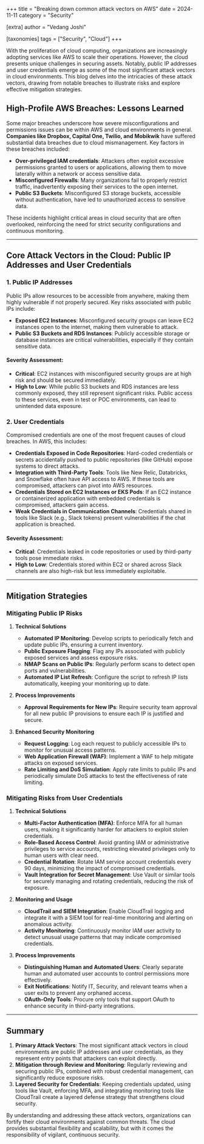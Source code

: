 +++
title = "Breaking down common attack vectors on AWS"
date = 2024-11-11
category = "Security"

[extra]
author = "Vedang Joshi"

[taxonomies]
tags = ["Security", "Cloud"]
+++


With the proliferation of cloud computing, organizations are increasingly adopting services like AWS to scale their operations. However, the cloud presents unique challenges in securing assets. Notably, public IP addresses and user credentials emerge as some of the most significant attack vectors in cloud environments. This blog delves into the intricacies of these attack vectors, drawing from notable breaches to illustrate risks and explore effective mitigation strategies.

## High-Profile AWS Breaches: Lessons Learned
Some major breaches underscore how severe misconfigurations and permissions issues can be within AWS and cloud environments in general. **Companies like Dropbox, Capital One, Twilio, and Mobikwik** have suffered substantial data breaches due to cloud mismanagement. Key factors in these breaches included:

- **Over-privileged IAM credentials**: Attackers often exploit excessive permissions granted to users or applications, allowing them to move laterally within a network or access sensitive data.
- **Misconfigured Firewalls**: Many organizations fail to properly restrict traffic, inadvertently exposing their services to the open internet.
- **Public S3 Buckets**: Misconfigured S3 storage buckets, accessible without authentication, have led to unauthorized access to sensitive data.

These incidents highlight critical areas in cloud security that are often overlooked, reinforcing the need for strict security configurations and continuous monitoring.

---

## Core Attack Vectors in the Cloud: Public IP Addresses and User Credentials

### 1. Public IP Addresses
Public IPs allow resources to be accessible from anywhere, making them highly vulnerable if not properly secured. Key risks associated with public IPs include:

- **Exposed EC2 Instances**: Misconfigured security groups can leave EC2 instances open to the internet, making them vulnerable to attack.
- **Public S3 Buckets and RDS Instances**: Publicly accessible storage or database instances are critical vulnerabilities, especially if they contain sensitive data.

#### Severity Assessment:
- **Critical**: EC2 instances with misconfigured security groups are at high risk and should be secured immediately.
- **High to Low**: While public S3 buckets and RDS instances are less commonly exposed, they still represent significant risks. Public access to these services, even in test or POC environments, can lead to unintended data exposure.

### 2. User Credentials
Compromised credentials are one of the most frequent causes of cloud breaches. In AWS, this includes:

- **Credentials Exposed in Code Repositories**: Hard-coded credentials or secrets accidentally pushed to public repositories (like GitHub) expose systems to direct attacks.
- **Integration with Third-Party Tools**: Tools like New Relic, Databricks, and Snowflake often have API access to AWS. If these tools are compromised, attackers can pivot into AWS resources.
- **Credentials Stored on EC2 Instances or EKS Pods**: If an EC2 instance or containerized application with embedded credentials is compromised, attackers gain access.
- **Weak Credentials in Communication Channels**: Credentials shared in tools like Slack (e.g., Slack tokens) present vulnerabilities if the chat application is breached.

#### Severity Assessment:
- **Critical**: Credentials leaked in code repositories or used by third-party tools pose immediate risks.
- **High to Low**: Credentials stored within EC2 or shared across Slack channels are also high-risk but less immediately exploitable.

---

## Mitigation Strategies

### Mitigating Public IP Risks

1. **Technical Solutions**
   - **Automated IP Monitoring**: Develop scripts to periodically fetch and update public IPs, ensuring a current inventory.
   - **Public Exposure Flagging**: Flag any IPs associated with publicly exposed services and assess exposure risks.
   - **NMAP Scans on Public IPs**: Regularly perform scans to detect open ports and vulnerabilities.
   - **Automated IP List Refresh**: Configure the script to refresh IP lists automatically, keeping your monitoring up to date.

2. **Process Improvements**
   - **Approval Requirements for New IPs**: Require security team approval for all new public IP provisions to ensure each IP is justified and secure.

3. **Enhanced Security Monitoring**
   - **Request Logging**: Log each request to publicly accessible IPs to monitor for unusual access patterns.
   - **Web Application Firewall (WAF)**: Implement a WAF to help mitigate attacks on exposed services.
   - **Rate Limiting and DoS Simulation**: Apply rate limits to public IPs and periodically simulate DoS attacks to test the effectiveness of rate limiting.

### Mitigating Risks from User Credentials

1. **Technical Solutions**
   - **Multi-Factor Authentication (MFA)**: Enforce MFA for all human users, making it significantly harder for attackers to exploit stolen credentials.
   - **Role-Based Access Control**: Avoid granting IAM or administrative privileges to service accounts, restricting elevated privileges only to human users with clear need.
   - **Credential Rotation**: Rotate IAM service account credentials every 90 days, minimizing the impact of compromised credentials.
   - **Vault Integration for Secret Management**: Use Vault or similar tools for securely managing and rotating credentials, reducing the risk of exposure.

2. **Monitoring and Usage**
   - **CloudTrail and SIEM Integration**: Enable CloudTrail logging and integrate it with a SIEM tool for real-time monitoring and alerting on anomalous activity.
   - **Activity Monitoring**: Continuously monitor IAM user activity to detect unusual usage patterns that may indicate compromised credentials.

3. **Process Improvements**
   - **Distinguishing Human and Automated Users**: Clearly separate human and automated user accounts to control permissions more effectively.
   - **Exit Notifications**: Notify IT, Security, and relevant teams when a user exits to prevent any orphaned access.
   - **OAuth-Only Tools**: Procure only tools that support OAuth to enhance security in third-party integrations.

---

## Summary

1. **Primary Attack Vectors**: The most significant attack vectors in cloud environments are public IP addresses and user credentials, as they represent entry points that attackers can exploit directly.
2. **Mitigation through Review and Monitoring**: Regularly reviewing and securing public IPs, combined with robust credential management, can significantly reduce exposure risks.
3. **Layered Security for Credentials**: Keeping credentials updated, using tools like Vault, enforcing MFA, and integrating monitoring tools like CloudTrail create a layered defense strategy that strengthens cloud security.

By understanding and addressing these attack vectors, organizations can fortify their cloud environments against common threats. The cloud provides substantial flexibility and scalability, but with it comes the responsibility of vigilant, continuous security. 
